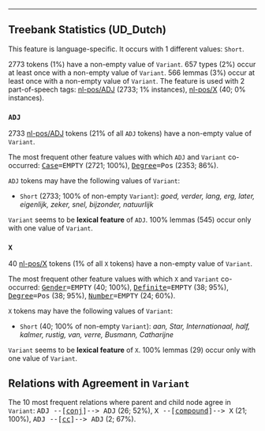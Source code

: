 

--------------------------------------------------------------------------------

## Treebank Statistics (UD_Dutch)

This feature is language-specific.
It occurs with 1 different values: `Short`.

2773 tokens (1%) have a non-empty value of `Variant`.
657 types (2%) occur at least once with a non-empty value of `Variant`.
566 lemmas (3%) occur at least once with a non-empty value of `Variant`.
The feature is used with 2 part-of-speech tags: [nl-pos/ADJ]() (2733; 1% instances), [nl-pos/X]() (40; 0% instances).

### `ADJ`

2733 [nl-pos/ADJ]() tokens (21% of all `ADJ` tokens) have a non-empty value of `Variant`.

The most frequent other feature values with which `ADJ` and `Variant` co-occurred: <tt><a href="Case.html">Case</a>=EMPTY</tt> (2721; 100%), <tt><a href="Degree.html">Degree</a>=Pos</tt> (2353; 86%).

`ADJ` tokens may have the following values of `Variant`:

* `Short` (2733; 100% of non-empty `Variant`): <em>goed, verder, lang, erg, later, eigenlijk, zeker, snel, bijzonder, natuurlijk</em>

`Variant` seems to be **lexical feature** of `ADJ`. 100% lemmas (545) occur only with one value of `Variant`.

### `X`

40 [nl-pos/X]() tokens (1% of all `X` tokens) have a non-empty value of `Variant`.

The most frequent other feature values with which `X` and `Variant` co-occurred: <tt><a href="Gender.html">Gender</a>=EMPTY</tt> (40; 100%), <tt><a href="Definite.html">Definite</a>=EMPTY</tt> (38; 95%), <tt><a href="Degree.html">Degree</a>=Pos</tt> (38; 95%), <tt><a href="Number.html">Number</a>=EMPTY</tt> (24; 60%).

`X` tokens may have the following values of `Variant`:

* `Short` (40; 100% of non-empty `Variant`): <em>aan, Star, Internationaal, half, kalmer, rustig, van, verre, Busmann, Catharijne</em>

`Variant` seems to be **lexical feature** of `X`. 100% lemmas (29) occur only with one value of `Variant`.

## Relations with Agreement in `Variant`

The 10 most frequent relations where parent and child node agree in `Variant`:
<tt>ADJ --[<a href="../dep/conj.html">conj</a>]--> ADJ</tt> (26; 52%),
<tt>X --[<a href="../dep/compound.html">compound</a>]--> X</tt> (21; 100%),
<tt>ADJ --[<a href="../dep/cc.html">cc</a>]--> ADJ</tt> (2; 67%).

